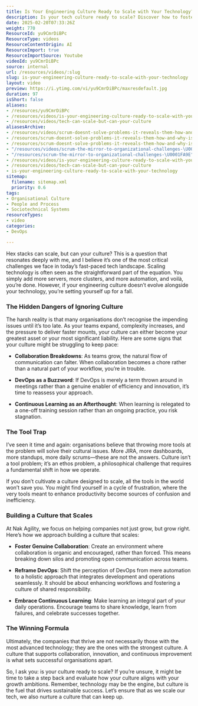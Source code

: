 ```yaml
---
title: Is Your Engineering Culture Ready to Scale with Your Technology?
description: Is your tech culture ready to scale? Discover how to foster collaboration, embrace continuous learning, and ensure your culture evolves with your growth.
date: 2025-02-20T07:33:26Z
weight: 770
ResourceId: yu9CmrDiBPc
ResourceType: videos
ResourceContentOrigin: AI
ResourceImport: true
ResourceImportSource: Youtube
videoId: yu9CmrDiBPc
source: internal
url: /resources/videos/:slug
slug: is-your-engineering-culture-ready-to-scale-with-your-technology
layout: video
preview: https://i.ytimg.com/vi/yu9CmrDiBPc/maxresdefault.jpg
duration: 97
isShort: false
aliases:
- /resources/yu9CmrDiBPc
- /resources/videos/is-your-engineering-culture-ready-to-scale-with-your-technology
- /resources/videos/tech-can-scale-but-can-your-culture
aliasesArchive:
- /resources/videos/scrum-doesnt-solve-problems-it-reveals-them-how-and-why-is-that-valuable
- /resources/scrum-doesnt-solve-problems-it-reveals-them-how-and-why-is-that-valuable-2
- /resources/scrum-doesnt-solve-problems-it-reveals-them-how-and-why-is-that-valuable
- "/resources/videos/scrum-the-mirror-to-organizational-challenges-\U0001FA9E"
- "/resources/scrum-the-mirror-to-organizational-challenges-\U0001FA9E"
- /resources/videos/is-your-engineering-culture-ready-to-scale-with-your-technology
- /resources/videos/tech-can-scale-but-can-your-culture
- is-your-engineering-culture-ready-to-scale-with-your-technology
sitemap:
  filename: sitemap.xml
  priority: 0.6
tags:
- Organisational Culture
- People and Process
- Sociotechnical Systems
resourceTypes:
- video
categories:
- DevOps

---
```

Hex stacks can scale, but can your culture? This is a question that resonates deeply with me, and I believe it’s one of the most critical challenges we face in today’s fast-paced tech landscape. Scaling technology is often seen as the straightforward part of the equation. You simply add more servers, more clusters, and more automation, and voilà, you’re done. However, if your engineering culture doesn’t evolve alongside your technology, you’re setting yourself up for a fall.

### The Hidden Dangers of Ignoring Culture

The harsh reality is that many organisations don’t recognise the impending issues until it’s too late. As your teams expand, complexity increases, and the pressure to deliver faster mounts, your culture can either become your greatest asset or your most significant liability. Here are some signs that your culture might be struggling to keep pace:

- **Collaboration Breakdowns**: As teams grow, the natural flow of communication can falter. When collaboration becomes a chore rather than a natural part of your workflow, you’re in trouble.
  
- **DevOps as a Buzzword**: If DevOps is merely a term thrown around in meetings rather than a genuine enabler of efficiency and innovation, it’s time to reassess your approach.

- **Continuous Learning as an Afterthought**: When learning is relegated to a one-off training session rather than an ongoing practice, you risk stagnation.

### The Tool Trap

I’ve seen it time and again: organisations believe that throwing more tools at the problem will solve their cultural issues. More JIRA, more dashboards, more standups, more daily scrums—these are not the answers. Culture isn’t a tool problem; it’s an ethos problem, a philosophical challenge that requires a fundamental shift in how we operate.

If you don’t cultivate a culture designed to scale, all the tools in the world won’t save you. You might find yourself in a cycle of frustration, where the very tools meant to enhance productivity become sources of confusion and inefficiency.

### Building a Culture that Scales

At Nak Agility, we focus on helping companies not just grow, but grow right. Here’s how we approach building a culture that scales:

- **Foster Genuine Collaboration**: Create an environment where collaboration is organic and encouraged, rather than forced. This means breaking down silos and promoting open communication across teams.

- **Reframe DevOps**: Shift the perception of DevOps from mere automation to a holistic approach that integrates development and operations seamlessly. It should be about enhancing workflows and fostering a culture of shared responsibility.

- **Embrace Continuous Learning**: Make learning an integral part of your daily operations. Encourage teams to share knowledge, learn from failures, and celebrate successes together.

### The Winning Formula

Ultimately, the companies that thrive are not necessarily those with the most advanced technology; they are the ones with the strongest culture. A culture that supports collaboration, innovation, and continuous improvement is what sets successful organisations apart.

So, I ask you: is your culture ready to scale? If you’re unsure, it might be time to take a step back and evaluate how your culture aligns with your growth ambitions. Remember, technology may be the engine, but culture is the fuel that drives sustainable success. Let’s ensure that as we scale our tech, we also nurture a culture that can keep up.
